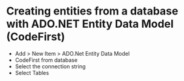 # Creating entities from a database with ADO.NET Entity Data Model (CodeFirst)

- Add > New Item > ADO.Net Entity Data Model
- CodeFirst from database
- Select the connection string
- Select Tables
